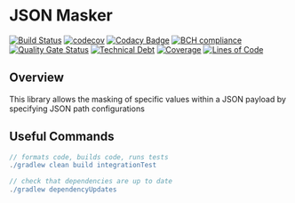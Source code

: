# JSON Masker

[![Build Status](https://travis-ci.org/michaelruocco/json-masker.svg?branch=master)](https://travis-ci.org/michaelruocco/json-masker)
[![codecov](https://codecov.io/gh/michaelruocco/json-masker/branch/master/graph/badge.svg?token=FWDNP534O7)](undefined)
[![Codacy Badge](https://app.codacy.com/project/badge/Grade/6890f592d8084b6e91e15d1788211c57)](https://www.codacy.com/gh/michaelruocco/json-masker/dashboard?utm_source=github.com&amp;utm_medium=referral&amp;utm_content=michaelruocco/json-masker&amp;utm_campaign=Badge_Grade)
[![BCH compliance](https://bettercodehub.com/edge/badge/michaelruocco/json-masker?branch=master)](https://bettercodehub.com/)
[![Quality Gate Status](https://sonarcloud.io/api/project_badges/measure?project=michaelruocco_json-masker&metric=alert_status)](https://sonarcloud.io/dashboard?id=michaelruocco_json-masker)
[![Technical Debt](https://sonarcloud.io/api/project_badges/measure?project=michaelruocco_json-masker&metric=sqale_index)](https://sonarcloud.io/dashboard?id=michaelruocco_json-masker)
[![Coverage](https://sonarcloud.io/api/project_badges/measure?project=michaelruocco_json-masker&metric=coverage)](https://sonarcloud.io/dashboard?id=michaelruocco_json-masker)
[![Lines of Code](https://sonarcloud.io/api/project_badges/measure?project=michaelruocco_json-masker&metric=ncloc)](https://sonarcloud.io/dashboard?id=michaelruocco_json-masker)

## Overview

This library allows the masking of specific values within a JSON payload by specifying JSON path configurations

## Useful Commands

```gradle
// formats code, builds code, runs tests
./gradlew clean build integrationTest
```

```gradle
// check that dependencies are up to date
./gradlew dependencyUpdates
```